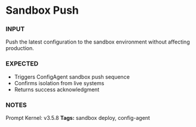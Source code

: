 # Sandbox Push
<!-- markdownlint-disable MD001 -->

### INPUT
Push the latest configuration to the sandbox environment without affecting production.

### EXPECTED
- Triggers ConfigAgent sandbox push sequence
- Confirms isolation from live systems
- Returns success acknowledgment

### NOTES
Prompt Kernel: v3.5.8
**Tags:** sandbox deploy, config-agent
